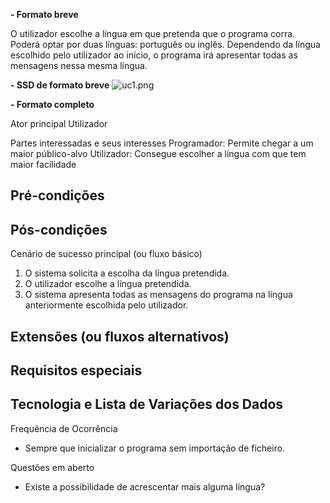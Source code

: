 **- Formato breve**

O utilizador escolhe a língua em que pretenda que o programa corra. Poderá optar por duas línguas: português ou inglês. Dependendo da língua escolhido pelo utilizador ao início, o programa irá apresentar todas as mensagens nessa mesma língua.

**- SSD de formato breve**
![uc1.png](https://bitbucket.org/repo/doqoR8/images/2798014463-uc1.png)
 

**- Formato completo**

Ator principal
Utilizador

Partes interessadas e seus interesses
Programador: Permite chegar a um maior público-alvo
Utilizador: Consegue escolher a língua com que tem maior facilidade

Pré-condições
-

Pós-condições
-

Cenário de sucesso principal (ou fluxo básico)
1.	O sistema solicita a escolha da língua pretendida.
2.	O utilizador escolhe a língua pretendida.
3.	O sistema apresenta todas as mensagens do programa na língua anteriormente escolhida pelo utilizador.

Extensões (ou fluxos alternativos)
-

Requisitos especiais
-

Tecnologia e Lista de Variações dos Dados
-

Frequência de Ocorrência
- Sempre que inicializar o programa sem importação de ficheiro.

Questões em aberto
- Existe a possibilidade de acrescentar mais alguma língua?

